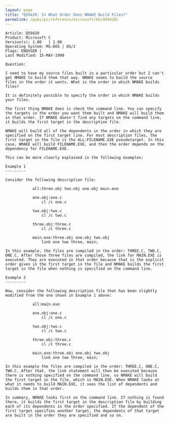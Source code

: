 ```yaml
---
layout: page
title: "Q59420: In What Order Does NMAKE Build Files?"
permalink: /pubs/pc/reference/microsoft/kb/Q59420/
---
```


	Article: Q59420
	Product: Microsoft C
	Version(s): 1.00   | 1.00
	Operating System: MS-DOS | OS/2
	Flags: ENDUSER |
	Last Modified: 15-MAY-1990
	
	Question:
	
	I need to have my source files built in a particular order but I can't
	get NMAKE to build them that way. NMAKE seems to build the source
	files in the order it wants. What is the order in which NMAKE builds
	files?
	
	It is definitely possible to specify the order in which NMAKE builds
	your files.
	
	The first thing NMAKE does is check the command line. You can specify
	the targets in the order you want them built and NMAKE will build them
	in that order. If NMAKE doesn't find any targets on the command line,
	it builds the first target in the description file.
	
	NMAKE will build all of the dependents in the order in which they are
	specified on the first target line. For most description files, the
	first target in the file is the ALL:FILENAME.EXE pseudotarget. In this
	case, NMAKE will build FILENAME.EXE, and then the order depends on the
	dependency for FILENAME.EXE.
	
	This can be more clearly explained in the following examples:
	
	Example 1
	---------
	
	Consider the following description file:
	
	            all:three.obj two.obj one.obj main.exe
	
	            one.obj:one.c
	                cl /c one.c
	
	            two.obj:two.c
	                cl /c two.c
	
	            three.obj:three.c
	                cl /c three.c
	
	            main.exe:three.obj one.obj two.obj
	                link one two three, main;
	
	In this example, the files are compiled in the order: THREE.C, TWO.C,
	ONE.C. After those three files are compiled, the link for MAIN.EXE is
	executed. They are executed in that order because that is the explicit
	order given in the first target in the file and NMAKE builds the first
	target in the file when nothing is specified on the command line.
	
	Example 2
	---------
	
	Now, consider the following description file that has been slightly
	modified from the one shown in Example 1 above:
	
	            all:main.exe
	
	            one.obj:one.c
	                cl /c one.c
	
	            two.obj:two.c
	                cl /c two.c
	
	            three.obj:three.c
	                cl /c three.c
	
	            main.exe:three.obj one.obj two.obj
	                link one two three, main;
	
	In this example the files are compiled in the order: THREE.C, ONE.C,
	TWO.C. After that, the link statement will then be executed because
	there is nothing specified on the command line, so NMAKE will build
	the first target in the file, which is MAIN.EXE. When NMAKE looks at
	what it needs to build MAIN.EXE, it sees the list of dependents and
	builds them in that order.
	
	In summary, NMAKE looks first on the command line. If nothing is found
	there, it builds the first target in the description file by building
	each of its dependents in the order specified. If the dependent of the
	first target specifies another target, the dependents of that target
	are built in the order they are specified and so on.

